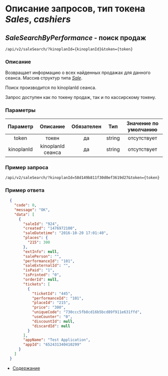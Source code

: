 Описание запросов, тип токена _Sales_, _cashiers_
=====================================

_SaleSearchByPerformance_ - поиск продаж
---------------------------
`/api/v2/saleSearch/?kinoplanId={kinoplanId}&token={token}`

### Описание
Возвращает информацию о всех найденных продажах для данного сеанса.
Массив структур типа _[Sale](../replies/sale)_.

Поиск производится по kinoplanId  сеанса.

Запрос доступен как по токену продаж, так и по кассирскому токену.

### Параметры
|    Параметр   |         Описание        | Обязателен |   Тип  | Значение по умолчанию |
|:-------------:|:-----------------------:|:----------:|:------:|:---------------------:|
|     token     |          токен          |     да     | string |      отсутствует      |
|     kinoplanId|   kinoplanId сеанса     |     да    |   string  |      отсутствует      |

### Пример запроса
`/api/v2/saleSearch/?kinoplanId=58d149b811f30d0ef3619d27&token={token}`

### Пример ответа
```json
  {
    "code": 0,
    "message": "OK",
    "data": [
      {
        "saleId": "924",
        "created": "1476972100",
        "saleDatetime": "2016-10-20 17:01:40",
        "places": {
          "215": 300
        },
        "extInfo": null,
        "salePerson": "",
        "performanceId": "101",
        "saleExternalId": "",
        "isPaid": "1",
        "isPrinted": "0",
        "orderId": null,
        "tickets": [
          {
            "ticketId": "445",
            "performanceId": "101",
            "placeId": "215",
            "price": "300",
            "uniqueCode": "730ccc5fb8cd16b5bcd89f911e631ffd",
            "useCounter": "0",
            "discountId": null,
            "discardId": null
          }
        ],
        "appName": "Test Application",
        "appId": "652431340410299"
      }
    ]
  }   
```

* [Содержание](../index)